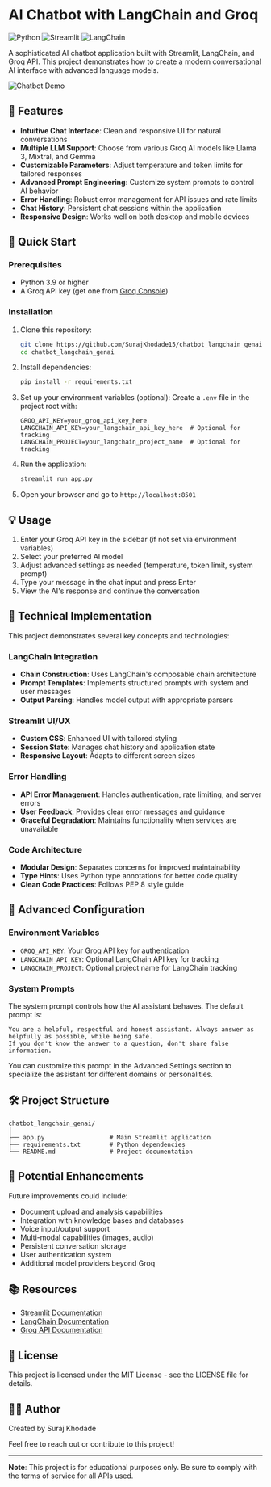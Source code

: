 # AI Chatbot with LangChain and Groq

![Python](https://img.shields.io/badge/Python-3.9+-blue.svg)
![Streamlit](https://img.shields.io/badge/Streamlit-1.32.0+-red.svg)
![LangChain](https://img.shields.io/badge/LangChain-0.1.0+-green.svg)


A sophisticated AI chatbot application built with Streamlit, LangChain, and Groq API. This project demonstrates how to create a modern conversational AI interface with advanced language models.

![Chatbot Demo](https://user-images.githubusercontent.com/placeholder/demo.gif)

## 🌟 Features

- **Intuitive Chat Interface**: Clean and responsive UI for natural conversations
- **Multiple LLM Support**: Choose from various Groq AI models like Llama 3, Mixtral, and Gemma
- **Customizable Parameters**: Adjust temperature and token limits for tailored responses
- **Advanced Prompt Engineering**: Customize system prompts to control AI behavior
- **Error Handling**: Robust error management for API issues and rate limits
- **Chat History**: Persistent chat sessions within the application
- **Responsive Design**: Works well on both desktop and mobile devices

## 🚀 Quick Start

### Prerequisites

- Python 3.9 or higher
- A Groq API key (get one from [Groq Console](https://console.groq.com))

### Installation

1. Clone this repository:
   ```bash
   git clone https://github.com/SurajKhodade15/chatbot_langchain_genai.git
   cd chatbot_langchain_genai
   ```

2. Install dependencies:
   ```bash
   pip install -r requirements.txt
   ```

3. Set up your environment variables (optional):
   Create a `.env` file in the project root with:
   ```
   GROQ_API_KEY=your_groq_api_key_here
   LANGCHAIN_API_KEY=your_langchain_api_key_here  # Optional for tracking
   LANGCHAIN_PROJECT=your_langchain_project_name  # Optional for tracking
   ```

4. Run the application:
   ```bash
   streamlit run app.py
   ```

5. Open your browser and go to `http://localhost:8501`

## 💡 Usage

1. Enter your Groq API key in the sidebar (if not set via environment variables)
2. Select your preferred AI model
3. Adjust advanced settings as needed (temperature, token limit, system prompt)
4. Type your message in the chat input and press Enter
5. View the AI's response and continue the conversation

## 🧠 Technical Implementation

This project demonstrates several key concepts and technologies:

### LangChain Integration
- **Chain Construction**: Uses LangChain's composable chain architecture
- **Prompt Templates**: Implements structured prompts with system and user messages
- **Output Parsing**: Handles model output with appropriate parsers

### Streamlit UI/UX
- **Custom CSS**: Enhanced UI with tailored styling
- **Session State**: Manages chat history and application state
- **Responsive Layout**: Adapts to different screen sizes

### Error Handling
- **API Error Management**: Handles authentication, rate limiting, and server errors
- **User Feedback**: Provides clear error messages and guidance
- **Graceful Degradation**: Maintains functionality when services are unavailable

### Code Architecture
- **Modular Design**: Separates concerns for improved maintainability
- **Type Hints**: Uses Python type annotations for better code quality
- **Clean Code Practices**: Follows PEP 8 style guide

## 🔧 Advanced Configuration

### Environment Variables

- `GROQ_API_KEY`: Your Groq API key for authentication
- `LANGCHAIN_API_KEY`: Optional LangChain API key for tracking
- `LANGCHAIN_PROJECT`: Optional project name for LangChain tracking

### System Prompts

The system prompt controls how the AI assistant behaves. The default prompt is:

```
You are a helpful, respectful and honest assistant. Always answer as helpfully as possible, while being safe.
If you don't know the answer to a question, don't share false information.
```

You can customize this prompt in the Advanced Settings section to specialize the assistant for different domains or personalities.

## 🛠️ Project Structure

```
chatbot_langchain_genai/
│
├── app.py                  # Main Streamlit application
├── requirements.txt        # Python dependencies
└── README.md               # Project documentation
```

## 🔄 Potential Enhancements

Future improvements could include:

- Document upload and analysis capabilities
- Integration with knowledge bases and databases
- Voice input/output support
- Multi-modal capabilities (images, audio)
- Persistent conversation storage
- User authentication system
- Additional model providers beyond Groq

## 📚 Resources

- [Streamlit Documentation](https://docs.streamlit.io/)
- [LangChain Documentation](https://python.langchain.com/docs/get_started/introduction)
- [Groq API Documentation](https://console.groq.com/docs)

## 📄 License

This project is licensed under the MIT License - see the LICENSE file for details.

## 👨‍💻 Author

Created by Suraj Khodade

Feel free to reach out or contribute to this project!

---

**Note**: This project is for educational purposes only. Be sure to comply with the terms of service for all APIs used.
